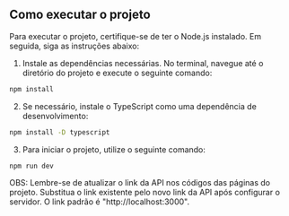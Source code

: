 ## Como executar o projeto
Para executar o projeto, certifique-se de ter o Node.js instalado. Em seguida, siga as instruções abaixo:

1. Instale as dependências necessárias. No terminal, navegue até o diretório do projeto e execute o seguinte comando:

```bash
npm install
```
2. Se necessário, instale o TypeScript como uma dependência de desenvolvimento:
```bash
npm install -D typescript
```
3. Para iniciar o projeto, utilize o seguinte comando:
```bash
npm run dev
```

OBS: Lembre-se de atualizar o link da API nos códigos das páginas do projeto. Substitua o link existente pelo novo link da API após configurar o servidor. O link padrão é "http://localhost:3000".
